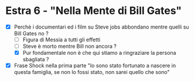 # Estra 6 - "Nella Mente di Bill Gates"

- [X] Perchè i documentari ed i film su Steve jobs abbondano mentre quelli su Bill Gates no ?
  - [ ] Figura di Messia a tutti gli effetti
  - [ ] Steve è morto mentre Bill non ancora ?
  - [X] Pur fondamentale non è che qui stiamo a ringraziare la persona sbagliata ?
- [X] Frase Shock nella prima parte "Io sono stato fortunato a nascere in questa famiglia, se non lo fossi stato, non sarei quello che sono" 